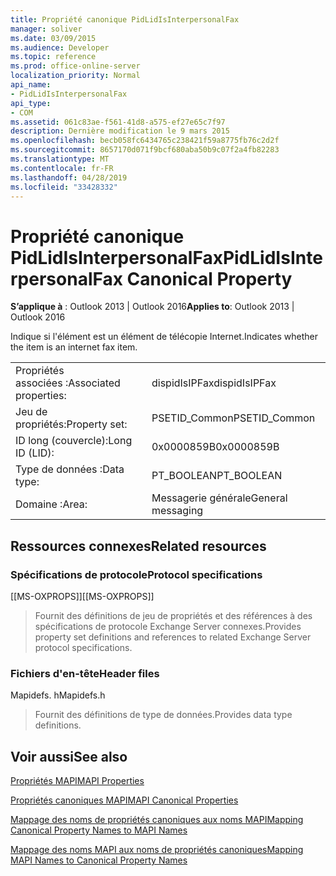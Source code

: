 ```yaml
---
title: Propriété canonique PidLidIsInterpersonalFax
manager: soliver
ms.date: 03/09/2015
ms.audience: Developer
ms.topic: reference
ms.prod: office-online-server
localization_priority: Normal
api_name:
- PidLidIsInterpersonalFax
api_type:
- COM
ms.assetid: 061c83ae-f561-41d8-a575-ef27e65c7f97
description: Dernière modification le 9 mars 2015
ms.openlocfilehash: becb058fc6434765c238421f59a8775fb76c2d2f
ms.sourcegitcommit: 8657170d071f9bcf680aba50b9c07f2a4fb82283
ms.translationtype: MT
ms.contentlocale: fr-FR
ms.lasthandoff: 04/28/2019
ms.locfileid: "33428332"
---
```

# <a name="pidlidisinterpersonalfax-canonical-property"></a><span data-ttu-id="5475b-103">Propriété canonique PidLidIsInterpersonalFax</span><span class="sxs-lookup"><span data-stu-id="5475b-103">PidLidIsInterpersonalFax Canonical Property</span></span>

  
  
<span data-ttu-id="5475b-104">**S’applique à** : Outlook 2013 | Outlook 2016</span><span class="sxs-lookup"><span data-stu-id="5475b-104">**Applies to**: Outlook 2013 | Outlook 2016</span></span> 
  
<span data-ttu-id="5475b-105">Indique si l'élément est un élément de télécopie Internet.</span><span class="sxs-lookup"><span data-stu-id="5475b-105">Indicates whether the item is an internet fax item.</span></span>
  
|||
|:-----|:-----|
|<span data-ttu-id="5475b-106">Propriétés associées :</span><span class="sxs-lookup"><span data-stu-id="5475b-106">Associated properties:</span></span>  <br/> |<span data-ttu-id="5475b-107">dispidIsIPFax</span><span class="sxs-lookup"><span data-stu-id="5475b-107">dispidIsIPFax</span></span>  <br/> |
|<span data-ttu-id="5475b-108">Jeu de propriétés:</span><span class="sxs-lookup"><span data-stu-id="5475b-108">Property set:</span></span>  <br/> |<span data-ttu-id="5475b-109">PSETID_Common</span><span class="sxs-lookup"><span data-stu-id="5475b-109">PSETID_Common</span></span>  <br/> |
|<span data-ttu-id="5475b-110">ID long (couvercle):</span><span class="sxs-lookup"><span data-stu-id="5475b-110">Long ID (LID):</span></span>  <br/> |<span data-ttu-id="5475b-111">0x0000859B</span><span class="sxs-lookup"><span data-stu-id="5475b-111">0x0000859B</span></span>  <br/> |
|<span data-ttu-id="5475b-112">Type de données :</span><span class="sxs-lookup"><span data-stu-id="5475b-112">Data type:</span></span>  <br/> |<span data-ttu-id="5475b-113">PT_BOOLEAN</span><span class="sxs-lookup"><span data-stu-id="5475b-113">PT_BOOLEAN</span></span>  <br/> |
|<span data-ttu-id="5475b-114">Domaine :</span><span class="sxs-lookup"><span data-stu-id="5475b-114">Area:</span></span>  <br/> |<span data-ttu-id="5475b-115">Messagerie générale</span><span class="sxs-lookup"><span data-stu-id="5475b-115">General messaging</span></span>  <br/> |
   
## <a name="related-resources"></a><span data-ttu-id="5475b-116">Ressources connexes</span><span class="sxs-lookup"><span data-stu-id="5475b-116">Related resources</span></span>

### <a name="protocol-specifications"></a><span data-ttu-id="5475b-117">Spécifications de protocole</span><span class="sxs-lookup"><span data-stu-id="5475b-117">Protocol specifications</span></span>

<span data-ttu-id="5475b-118">[[MS-OXPROPS]]</span><span class="sxs-lookup"><span data-stu-id="5475b-118">[[MS-OXPROPS]]</span></span> 
  
> <span data-ttu-id="5475b-119">Fournit des définitions de jeu de propriétés et des références à des spécifications de protocole Exchange Server connexes.</span><span class="sxs-lookup"><span data-stu-id="5475b-119">Provides property set definitions and references to related Exchange Server protocol specifications.</span></span>
    
### <a name="header-files"></a><span data-ttu-id="5475b-120">Fichiers d'en-tête</span><span class="sxs-lookup"><span data-stu-id="5475b-120">Header files</span></span>

<span data-ttu-id="5475b-121">Mapidefs. h</span><span class="sxs-lookup"><span data-stu-id="5475b-121">Mapidefs.h</span></span>
  
> <span data-ttu-id="5475b-122">Fournit des définitions de type de données.</span><span class="sxs-lookup"><span data-stu-id="5475b-122">Provides data type definitions.</span></span>
    
## <a name="see-also"></a><span data-ttu-id="5475b-123">Voir aussi</span><span class="sxs-lookup"><span data-stu-id="5475b-123">See also</span></span>



[<span data-ttu-id="5475b-124">Propriétés MAPI</span><span class="sxs-lookup"><span data-stu-id="5475b-124">MAPI Properties</span></span>](mapi-properties.md)
  
[<span data-ttu-id="5475b-125">Propriétés canoniques MAPI</span><span class="sxs-lookup"><span data-stu-id="5475b-125">MAPI Canonical Properties</span></span>](mapi-canonical-properties.md)
  
[<span data-ttu-id="5475b-126">Mappage des noms de propriétés canoniques aux noms MAPI</span><span class="sxs-lookup"><span data-stu-id="5475b-126">Mapping Canonical Property Names to MAPI Names</span></span>](mapping-canonical-property-names-to-mapi-names.md)
  
[<span data-ttu-id="5475b-127">Mappage des noms MAPI aux noms de propriétés canoniques</span><span class="sxs-lookup"><span data-stu-id="5475b-127">Mapping MAPI Names to Canonical Property Names</span></span>](mapping-mapi-names-to-canonical-property-names.md)

